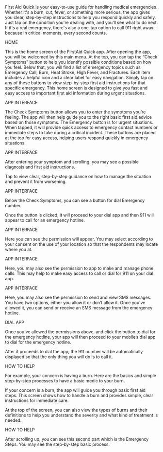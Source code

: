 First Aid Quick is your easy-to-use guide for handling medical emergencies. Whether it's a burn, cut, fever, or something more serious, the app gives you clear, step-by-step instructions to help you respond quickly and safely. Just tap on the condition you're dealing with, and you'll see what to do next. If it's a real emergency, there's also a one-tap option to call 911 right away—because in critical moments, every second counts.

HOME

This is the home screen of the FirstAid Quick app. After opening the app, you will be welcomed by this main menu. At the top, you can tap the “Check Symptoms” button to help you identify possible conditions based on how you feel.
Below that, you will find a list of emergency topics such as Emergency Call, Burn, Heat Stroke, High Fever, and Fractures. Each item includes a helpful icon and a clear label for easy navigation.
Simply tap on any of these buttons to view step-by-step first aid instructions for that specific emergency. This home screen is designed to give you fast and easy access to important first aid information during urgent situations.

APP INTERFACE 

The Check Symptoms button allows you to enter the symptoms you’re feeling. The app will then help guide you to the right basic first aid advice based on those symptoms.
The Emergency button is for urgent situations. When tapped, it will provide quick access to emergency contact numbers or immediate steps to take during a critical incident.
These buttons are placed at the top for easy access, helping users respond quickly in emergency situations.

APP INTERFACE

After entering your symptom and scrolling, you may see a possible diagnosis and first aid instructions.

Tap to view clear, step-by-step guidance on how to manage the situation and prevent it from worsening.

APP INTERFACE

Below the Check Symptoms, you can see a button for dial Emergency number.

Once the button is clicked, it will proceed to your dial app and then 911 will appear to call for an emergency hotline. 

APP INTERFACE

Here you can see the permission will appear. You may select according to your consent on the use of your location so that the respondents may locate where you at. 

APP INTERFACE

Here, you may also see the permission to app to make and manage phone calls. This may help to make easy access to call or dial for 911 on your dial app. 

APP INTERFACE

Here, you may also see the permission to send and view SMS messages. You have two options, either you allow it or don’t allow it. Once you’ve allowed it, you can send or receive an SMS message from the emergency hotline. 

DIAL APP 

Once you’ve allowed the permissions above, and click the button to dial for the emergency hotline, your app will then proceed to your mobile’s dial app to dial for the emergency hotline. 

After it proceeds to dial the app, the 911 number will be automatically displayed so that the only thing you will do is to call it. 

HOW TO HELP

For example, your concern is having a burn. Here are the basics and simple step-by-step processes to have a basic medic to your burn. 

If your concern is a burn, the app will guide you through basic first aid steps.
This screen shows how to handle a burn and provides simple, clear instructions for immediate care.

At the top of the screen, you can also view the types of burns and their definitions
to help you understand the severity and what kind of treatment is needed.

HOW TO HELP

After scrolling up, you can see this
second part which is the Emergency
Steps. You may see the step-by-step 
basic process. 
